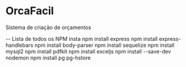 # OrcaFacil
Sistema de criação de orçamentos

-- Lista de todos os NPM insta
npm install express
npm install express-handlebars
npm install body-parser
npm install sequelize
npm install mysql2
npm install pdfkit
npm install exceljs
npm install --save-dev nodemon
npm install pg pg-hstore

